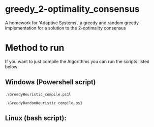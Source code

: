 # greedy_2-optimality_consensus
A homework for 'Adaptive Systems', a greedy and random greedy implementation for a solution to the 2-optimality consensus 

# Method to run

If you want to just compile the Algorithms you can run the scripts listed below: 

## Windows (Powershell script)
`.\GreedyHeuristic_compile.ps1`\

`.\GreedyRandomHeuristic_compile.ps1`
## Linux (bash script):
